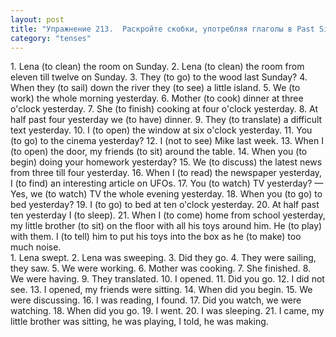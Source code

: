 ```yaml
---
layout: post
title: "Упражнение 213.  Раскройте скобки, употребляя глаголы в Past Simple или Past Continuous."
category: "tenses"
---
```

<section class="question">
1. Lena (to clean) the room on Sunday. 2. Lena (to clean) the room from eleven till twelve on Sunday. 3. They (to go) to the wood last Sunday? 4. When they (to sail) down the river they (to see) a little island. 5. We (to work) the whole morning yesterday. 6. Mother (to cook) dinner at three o'clock yesterday. 7. She (to finish) cooking at four o'clock yesterday. 8. At half past four yesterday we (to have) dinner. 9. They (to translate) a difficult text yesterday. 10. I (to open) the window at six o'clock yesterday. 11. You (to go) to the cinema yesterday? 12. I (not to see) Mike last week. 13. When I (to open) the door, my friends (to sit) around the table. 14. When you (to begin) doing your homework yesterday? 15. We (to discuss) the latest news from three till four yesterday. 16. When I (to read) the newspaper yesterday, I (to find) an interesting article on UFOs. 17. You (to watch) TV yesterday? — Yes, we (to watch) TV the whole evening yesterday. 18. When you (to go) to bed yesterday? 19. I (to go) to bed at ten o'clock yesterday. 20. At half past ten yesterday I (to sleep). 21. When I (to come) home from school yesterday, my little brother (to sit) on the floor with all his toys around him. He (to play) with them. I (to tell) him to put his toys into the box as he (to make) too much noise.
</section>

<section class="answer">
1. Lena swept. 2. Lena was sweeping. 3. Did they go. 4. They were sailing, they saw. 5. We were working. 6. Mother was cooking. 7. She finished. 8. We were having. 9. They translated. 10. I opened. 11. Did you go. 12. I did not see. 13. I opened, my friends were sitting. 14. When did you begin. 15. We were discussing. 16. I was reading, I found. 17. Did you watch, we were watching. 18. When did you go. 19. I went. 20. I was sleeping. 21. I came, my little brother was sitting, he was playing, I told, he was making.
</section>